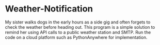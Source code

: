 # Weather-Notification
My sister walks dogs in the early hours as a side gig and often forgets to check the weather before heading out. This program is a simple solution to remind her using API calls to a public weather station and SMTP. Run the code on a cloud platform such as PythonAnywhere for implementation.
